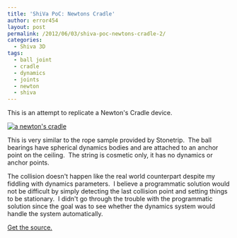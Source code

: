 ```yaml
---
title: 'ShiVa PoC: Newtons Cradle'
author: error454
layout: post
permalink: /2012/06/03/shiva-poc-newtons-cradle-2/
categories:
  - Shiva 3D
tags:
  - ball joint
  - cradle
  - dynamics
  - joints
  - newton
  - shiva
---
```


This is an attempt to replicate a Newton's Cradle device.

<a href='https://dl.dropbox.com/u/7079101/shiva/newtonsCradle.html'><img src='{{ site.url }}/assets/uploads/2012/06/newtons.jpg?w=487' alt='a newton&apos;s cradle'></a>



This is very similar to the rope sample provided by Stonetrip.  The ball bearings have spherical dynamics bodies and are attached to an anchor point on the ceiling.  The string is cosmetic only, it has no dynamics or anchor points.

The collision doesn't happen like the real world counterpart despite my fiddling with dynamics parameters.  I believe a programmatic solution would not be difficult by simply detecting the last collision point and setting things to be stationary.  I didn't go through the trouble with the programmatic solution since the goal was to see whether the dynamics system would handle the system automatically.

<a href="https://github.com/error454/ShiVa-Proof-Of-Concept" target="_blank">Get the source.</a>


